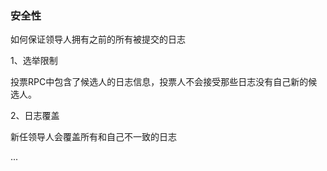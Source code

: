 ### 安全性

如何保证领导人拥有之前的所有被提交的日志

1、选举限制

投票RPC中包含了候选人的日志信息，投票人不会接受那些日志没有自己新的候选人。

2、日志覆盖

新任领导人会覆盖所有和自己不一致的日志

...